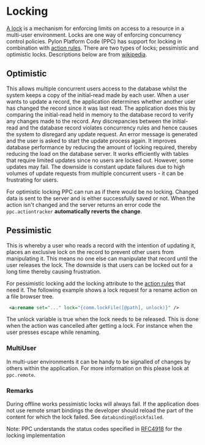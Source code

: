 # Locking

[A lock](http://en.wikipedia.org/wiki/Lock_(computer_science))
is a mechanism for enforcing limits on access to a resource in a
multi-user environment. Locks are one way of enforcing concurrency
control policies. Pylon Platform Code (PPC) has support for locking in
combination with [action rules](./actionrules.md). There are two
types of locks; pessimistic and optimistic locks. Descriptions below are
from [wikipedia](http://en.wikipedia.org/wiki/Lock_(computer_science)).
    
## Optimistic

This allows multiple concurrent users access to the database whilst the
system keeps a copy of the initial-read made by each user. When a user
wants to update a record, the application determines whether another user
has changed the record since it was last read. The application does this
by comparing the initial-read held in memory to the database record to
verify any changes made to the record. Any discrepancies between the
initial-read and the database record violates concurrency rules and hence
causes the system to disregard any update request. An error message is
generated and the user is asked to start the update process again.
It improves database performance by reducing the amount of locking
required, thereby reducing the load on the database server. It works
efficiently with tables that require limited updates since no users are
locked out. However, some updates may fail. The downside is constant
update failures due to high volumes of update requests from multiple
concurrent users - it can be frustrating for users.
 
For optimistic locking PPC can run as if there would be no locking.
Changed data is sent to the server and is either successfully saved or
not. When the action isn't changed and the server returns an error code
the `ppc.actiontracker` **automatically
reverts the change**.
     
## Pessimistic

This is whereby a user who reads a record with the intention of updating
it, places an exclusive lock on the record to prevent other users from
manipulating it. This means no one else can manipulate that record until
the user releases the lock. The downside is that users can be locked out
for a long time thereby causing frustration.
 
For pessimistic locking add the locking attribute to the [action rules](./actionrules.html)
that need it. The following example shows a lock request for a rename
action on a file browser tree.

```xml
 <a:rename set="..." lock="{comm.lockFile([@path], unlock)}" />
```

The unlock variable is true when the lock needs to be released. This is
done when the action was cancelled after getting a lock. For instance
when the user presses escape while renaming.
     
### MultiUser

In multi-user environments it can be handy
to be signalled of changes by others within the application. For more
information on this please look at `ppc.remote`.
     
### Remarks

During offline works pessimistic locks will always fail. If the application
does not use remote smart bindings the developer
should reload the part of the content for which the lock failed. See `databinding@lockfailed`.

Note: PPC understands the status codes specified in [RFC4918](http://tools.ietf.org/html/rfc4918#section-9.10.6) for the locking implementation